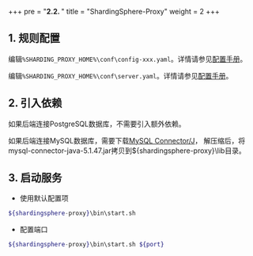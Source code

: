 +++
pre = "<b>2.2. </b>"
title = "ShardingSphere-Proxy"
weight = 2
+++

## 1. 规则配置

编辑`%SHARDING_PROXY_HOME%\conf\config-xxx.yaml`。详情请参见[配置手册](/cn/manual/shardingsphere-proxy/configuration/)。

编辑`%SHARDING_PROXY_HOME%\conf\server.yaml`。详情请参见[配置手册](/cn/manual/shardingsphere-proxy/configuration/)。

## 2. 引入依赖

如果后端连接PostgreSQL数据库，不需要引入额外依赖。

如果后端连接MySQL数据库，需要下载[MySQL Connector/J](https://cdn.mysql.com//Downloads/Connector-J/mysql-connector-java-5.1.47.tar.gz)，
解压缩后，将mysql-connector-java-5.1.47.jar拷贝到${shardingsphere-proxy}\lib目录。

## 3. 启动服务

* 使用默认配置项

```sh
${shardingsphere-proxy}\bin\start.sh
```

* 配置端口

```sh
${shardingsphere-proxy}\bin\start.sh ${port}
```
